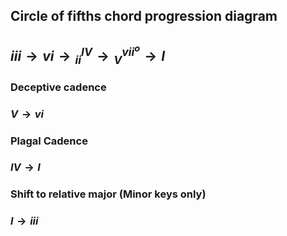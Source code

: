 ## Circle of fifths chord progression diagram
## $iii\rightarrow vi \rightarrow {}^{IV}_{ii} \rightarrow {}^{vii^o}_{V}\rightarrow I$

### Deceptive cadence
### $V\rightarrow vi$

### Plagal Cadence
### $IV\rightarrow I$

### Shift to relative major (Minor keys only)
### $I\rightarrow iii$
